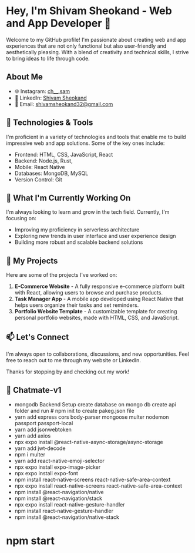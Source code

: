 # Hey, I'm Shivam Sheokand - Web and App Developer 👋

Welcome to my GitHub profile! I'm passionate about creating web and app experiences that are not only functional but also user-friendly and aesthetically pleasing.
With a blend of creativity and technical skills, I strive to bring ideas to life through code.

## About Me

- 🌐 Instagram: [ch__.sam](https://instagram.com/ch__.sam?utm_source=qr&igshid=MzNlNGNkZWQ4Mg==)
- 📱 LinkedIn: [Shivam Sheokand](https://www.linkedin.com/in/shivamsheokand)
- 📧 Email: shivamsheokand32@gmail.com

## 🔧 Technologies & Tools

I'm proficient in a variety of technologies and tools that enable me to build impressive web and app solutions. Some of the key ones include:

- Frontend: HTML, CSS, JavaScript, React
- Backend: Node.js, Rust,
- Mobile: React Native
- Databases: MongoDB, MySQL
- Version Control: Git

## 🌱 What I'm Currently Working On

I'm always looking to learn and grow in the tech field. Currently, I'm focusing on:

- Improving my proficiency in serverless architecture
- Exploring new trends in user interface and user experience design
- Building more robust and scalable backend solutions

## 🚀 My Projects

Here are some of the projects I've worked on:

1. **E-Commerce Website** - A fully responsive e-commerce platform built with React, allowing users to browse and purchase products.
2. **Task Manager App** - A mobile app developed using React Native that helps users organize their tasks and set reminders.
3. **Portfolio Website Template** - A customizable template for creating personal portfolio websites, made with HTML, CSS, and JavaScript.

## 📫 Let's Connect

I'm always open to collaborations, discussions, and new opportunities. Feel free to reach out to me through my website or LinkedIn.

Thanks for stopping by and checking out my work!

## 👻 Chatmate-v1
- mongodb Backend Setup
create database on mongo db
create api folder and run # npm init 
to create pakeg.json file
- yarn add express cors body-parser mongoose multer nodemon passport passport-local
- yarn add jsonwebtoken
- yarn add axios
- npx expo install @react-native-async-storage/async-storage
- yarn add jwt-decode
- npm i multer
- yarn add react-native-emoji-selector
- npx expo install expo-image-picker
- npx expo install expo-font
- npm install react-native-screens react-native-safe-area-context
- npx expo install react-native-screens react-native-safe-area-context
- npm install @react-navigation/native
- npm install @react-navigation/stack
- npx expo install react-native-gesture-handler
- npm install react-native-gesture-handler
- npm install @react-navigation/native-stack
# npm start 

